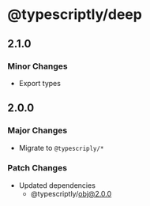 # @typescriptly/deep

## 2.1.0

### Minor Changes

- Export types

## 2.0.0

### Major Changes

- Migrate to `@typescriply/*`

### Patch Changes

- Updated dependencies
  - @typescriptly/obj@2.0.0
